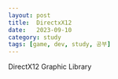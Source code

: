 ```yaml
---
layout: post
title:  DirectxX12
date:   2023-09-10
category: study
tags: [game, dev, study, 공부]
---
```



DirectX12 Graphic Library 
